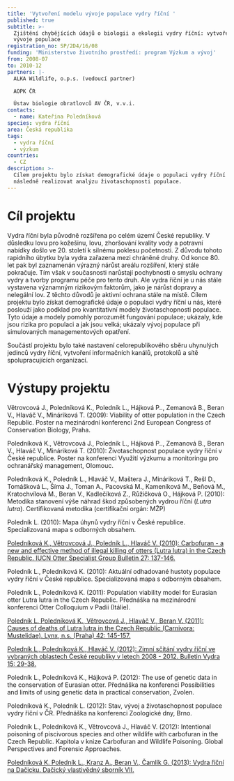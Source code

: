 ```yaml
---
title: 'Vytvoření modelu vývoje populace vydry říční '
published: true
subtitle: >-
  Zjištění chybějících údajů o biologii a ekologii vydry říční: vytvoření modelu
  vývoje populace
registration_no: SP/2D4/16/08
funding: 'Ministerstvo životního prostředí: program Výzkum a vývoj'
from: 2008-07
to: 2010-12
partners: |-
  ALKA Wildlife, o.p.s. (vedoucí partner)

  AOPK ČR

  Ústav biologie obratlovců AV ČR, v.v.i.
contacts:
  - name: Kateřina Poledníková
species: vydra říční
area: Česká republika
tags:
  - vydra říční
  - výzkum
countries:
  - CZ
description: >-
  Cílem projektu bylo získat demografické údaje o populaci vydry říční u nás a
  následně realizovat analýzu životaschopnosti populace.
---
```

# Cíl projektu

Vydra říční byla původně rozšířena po celém území České republiky. V důsledku lovu pro kožešinu, lovu, zhoršování kvality vody a potravní nabídky došlo ve 20. století k silnému poklesu početnosti. Z důvodu tohoto rapidního úbytku byla vydra zařazena mezi chráněné druhy. Od konce 80. let pak byl zaznamenán výrazný nárůst areálu rozšíření, který stále pokračuje. Tím však v současnosti narůstají pochybnosti o smyslu ochrany vydry a tvorby programu péče pro tento druh. Ale vydra říční je u nás stále vystavena významným rizikovým faktorům, jako je nárůst dopravy a nelegální lov. Z těchto důvodů je aktivní ochrana stále na místě. Cílem projektu bylo získat demografické údaje o populaci vydry říční u nás, které poslouží jako podklad pro kvantitativní modely životaschopnosti populace. Tyto údaje a modely pomohly porozumět fungování populace; ukázaly, kde jsou rizika pro populaci a jak jsou velká; ukázaly vývoj populace při simulovaných managementových opatření.

Součástí projektu bylo také nastavení celorepublikového sběru uhynulých jedinců vydry říční, vytvoření informačních kanálů, protokolů a sítě spolupracujících organizací. 

# Výstupy projektu

Větrovcová J., Poledníková K., Poledník L., Hájková P.., Zemanová B., Beran V., Hlaváč V., Mináriková T. (2009): Viability of otter population in the Czech Republic. Poster na mezinárodní konferenci 2nd European Congress of Conservation Biology, Praha. 

Poledníková K., Větrovcová J., Poledník L., Hájková P.., Zemanová B., Beran V., Hlaváč V., Mináriková T. (2010): Životaschopnost populace vydry říční v České republice. Poster na konferenci Využití výzkumu a monitoringu pro ochranářský management, Olomouc. 

Poledníková K., Poledník L., Hlaváč V., Maštera J., Mináriková T., Rešl D., Tomášková L., Šíma J., Toman A., Pacovská M., Kameníková M., Beňová M., Kratochvílová M., Beran V., Kadlečíková Z., Růžičková O., Hájková P. (2010): Metodika stanovení výše náhrad škod způsobených vydrou říční (_Lutra lutra_). Certifikovaná metodika (certifikační orgán: MŽP)

Poledník L. (2010): Mapa úhynů vydry říční v České republice. Specializovaná mapa s odborných obsahem. 

[Poledníková K., Větrovcová J., Poledník L., Hlaváč V. (2010): Carbofuran - a new and effective method of illegal killing of otters (Lutra lutra) in the Czech Republic. IUCN Otter Specialist Group Bulletin 27: 137-146.](/media/Polednikova_et_al_2010.pdf)

Poledník L., Poledníková K. (2010): Aktuální odhadované hustoty populace vydry říční v České republice. Specializovaná mapa s odborným obsahem.

Poledník L., Poledníková K. (2011): Population viability model for Eurasian otter Lutra lutra in the Czech Republic. Přednáška na mezinárodní konferenci Otter Colloquium v Padii (Itálie). 

[Poledník L. Poledníková K., Větrovcová J., Hlaváč V., Beran V. (2011): Causes of deaths of Lutra lutra in the Czech Republic (Carnivora: Mustelidae). Lynx, n.s. (Praha) 42: 145-157.](/media/Lynx_2011_145-157_Poledník.pdf)

[Poledník L., Poledníková K., Hlaváč V. (2012): Zimní sčítání vydry říční ve vybraných oblastech České republiky v letech 2008 - 2012. Bulletin Vydra 15: 29-38.](/media/Polednik%20etal%2029_38.pdf)

Poledník L., Poledníková K., Hájková P. (2012): The use of genetic data in the conservation of Eurasian otter. Přednáška na konferenci Possibilities and limits of using genetic data in practical conservation, Zvolen.

Poledníková K., Poledník L. (2012): Stav, vývoj a životaschopnost populace vydry říční v ČR. Přednáška na konferenci Zoologické dny, Brno.

Poledník L., Poledníková K., Větrovcová J., Hlaváč V. (2012): Intentional poisoning of piscivorous species and other wildlife with carbofuran in the Czech Republic. Kapitola v knize Carbofuran and Wildlife Poisoning. Global Perspectives and Forensic Approaches.

[Poledníková K. Poledník L., Kranz A., Beran V., Čamlík G. (2013): Vydra říční na Dačicku. Dačický vlastivědný sborník VII.](/media/Dačicko_11_polednikova_vydra.pdf)
